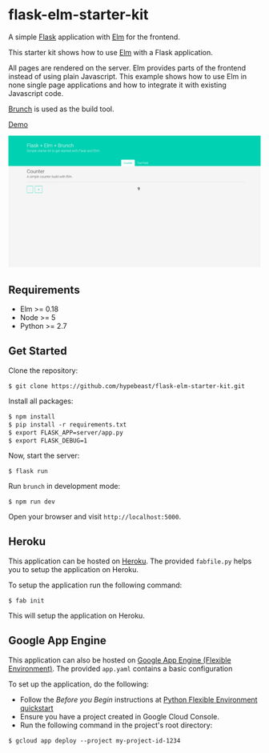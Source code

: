 # flask-elm-starter-kit

A simple [Flask](http://flask.pocoo.org/) application with [Elm](http://elm-lang.org/) for the frontend.

This starter kit shows how to use [Elm](http://elm-lang.org/) with a Flask application.

All pages are rendered on the server. Elm provides parts of the frontend instead of using plain Javascript. This example shows how to use Elm in none single page applications and how to integrate it with existing Javascript code.

[Brunch](http://brunch.io/) is used as the build tool.

[Demo](https://flaskelm-prod.herokuapp.com/)

![](./screenshot.png)

## Requirements

  * Elm >= 0.18
  * Node >= 5
  * Python >= 2.7

## Get Started

Clone the repository:

```
$ git clone https://github.com/hypebeast/flask-elm-starter-kit.git
```

Install all packages:

```
$ npm install
$ pip install -r requirements.txt
$ export FLASK_APP=server/app.py
$ export FLASK_DEBUG=1
```

Now, start the server:

```
$ flask run
```

Run `brunch` in development mode:

```
$ npm run dev
```

Open your browser and visit `http://localhost:5000`.


## Heroku

This application can be hosted on [Heroku](https://heroku.com). The provided `fabfile.py` helps you to setup the application on Heroku.

To setup the application run the following command:

```
$ fab init
```

This will setup the application on Heroku.

## Google App Engine

This application can also be hosted on [Google App Engine (Flexible Environment)](https://cloud.google.com/appengine/docs/flexible/python/). The provided `app.yaml` contains a basic configuration

To set up the application, do the following:

* Follow the *Before you Begin* instructions at [Python Flexible Environment quickstart](https://cloud.google.com/appengine/docs/flexible/python/quickstart)
* Ensure you have a project created in Google Cloud Console.
* Run the following command in the project's root directory:

```
$ gcloud app deploy --project my-project-id-1234
```


